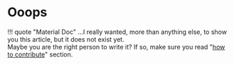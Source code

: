 # Ooops

!!! quote "Material Doc"
    ...I really wanted, more than anything else, to show you this article, but it does not exist yet.<br>
    Maybe you are the right person to write it? If so, make sure you read "[how to contribute](/how_to_contribute)" section.

